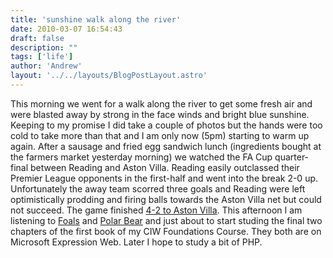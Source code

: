 ```yaml
---
title: 'sunshine walk along the river'
date: 2010-03-07 16:54:43
draft: false
description: ""
tags: ['life']
author: 'Andrew'
layout: '../../layouts/BlogPostLayout.astro'
---
```


This morning we went for a walk along the river to get some fresh air and were blasted away by strong in the face winds and bright blue sunshine. Keeping to my promise I did take a couple of photos but the hands were too cold to take more than that and I am only now (5pm) starting to warm up again. After a sausage and fried egg sandwich lunch (ingredients bought at the farmers market yesterday morning) we watched the FA Cup quarter-final between Reading and Aston Villa. Reading easily outclassed their Premier League opponents in the first-half and went into the break 2-0 up. Unfortunately the away team scorred three goals and Reading were left optimistically prodding and firing balls towards the Aston Villa net but could not succeed. The game finished [4-2 to Aston Villa](http://news.bbc.co.uk/sport1/hi/football/fa_cup/8549646.stm "BBC review of the Reading Aston Villa Game (external)"). This afternoon I am listening to [Foals](http://www.myspace.com/foals "foals myspace site (external)") and [Polar Bear](http://www.myspace.com/sebastianrochford "polar bear myspace site (external)") and just about to start studing the final two chapters of the first book of my CIW Foundations Course. They both are on Microsoft Expression Web. Later I hope to study a bit of PHP.
